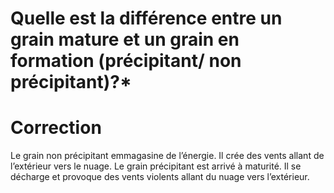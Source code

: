 # Quelle est la différence entre un grain mature et un grain en formation (précipitant/ non précipitant)?*

# Correction

Le grain non précipitant emmagasine de l’énergie. Il crée des vents allant de l’extérieur vers le nuage.
Le grain précipitant est arrivé à maturité. Il se décharge et provoque des vents violents allant du nuage vers l’extérieur. 
